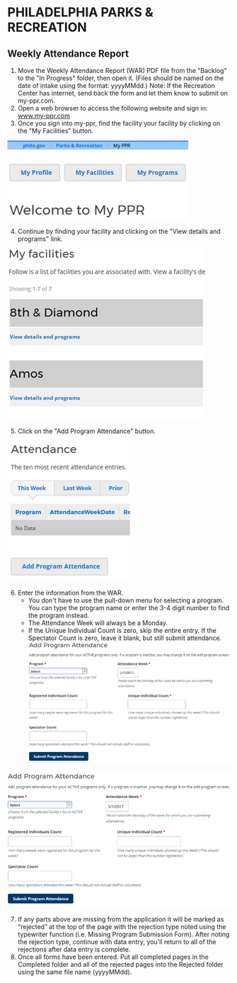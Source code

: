 # PHILADELPHIA PARKS & RECREATION

## Weekly Attendance Report

1. Move the Weekly Attendance Report (WAR) PDF file from the "Backlog" to the "In Progress" folder, then open it. (Files should be named on the date of intake using the format: yyyyMMdd.) Note: If the Recreation Center has internet, send back the form and let them know to submit on my-ppr.com.
2. Open a web browser to access the following website and sign in: www.my-ppr.com
3. Once you sign into my-ppr, find the facility your facility by clicking on the "My Facilities" button.

![](https://raw.githubusercontent.com/PPRPMU/PMU-playbook/master/Images/Data_Entry_-_Weekly_Attendance_Report/myppr_my_facilities_menu.png)

4. Continue by finding your facility and clicking on the "View details and programs" link.

![](https://raw.githubusercontent.com/PPRPMU/PMU-playbook/master/Images/Data_Entry_-_Weekly_Attendance_Report/myppr_my_facilities_list.PNG)

5. Click on the "Add Program Attendance" button.

![](https://raw.githubusercontent.com/PPRPMU/PMU-playbook/master/Images/Data_Entry_-_Weekly_Attendance_Report/myppr_add_program_attendance_menu.PNG)

6. Enter the information from the WAR.
   - You don't have to use the pull-down menu for selecting a program. You can type the program name or enter the 3-4 digit number to find the program instead.
   - The Attendance Week will always be a Monday. 
   - If the Unique Individual Count is zero, skip the entire entry. If the Spectator Count is zero, leave it blank, but still submit attendance.![img](https://raw.githubusercontent.com/PPRPMU/PMU-playbook/master/Images/Data_Entry_-_Weekly_Attendance_Report/myppr_add_program_attendance_screen.PNG)

![](https://raw.githubusercontent.com/PPRPMU/PMU-playbook/master/Images/Data_Entry_-_Weekly_Attendance_Report/myppr_add_program_attendance_screen.PNG)

7. If any parts above are missing from the application it will be marked as “rejected” at the top of the page with the rejection type noted using the typewriter function (i.e. Missing Program Submission Form). After noting the rejection type, continue with data entry, you'll return to all of the rejections after data entry is complete.
8. Once all forms have been entered. Put all completed pages in the Completed folder and all of the rejected pages into the Rejected folder using the same file name (yyyyMMdd).

